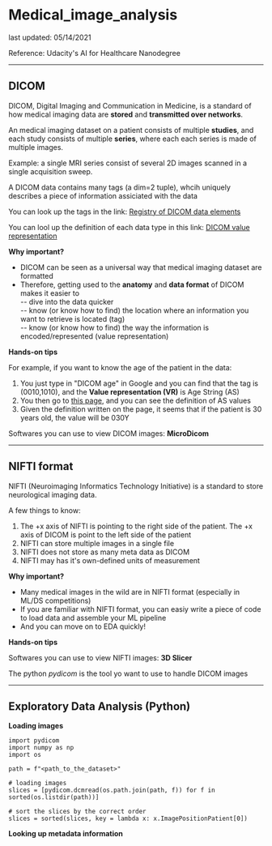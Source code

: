 # Medical_image_analysis

last updated: 05/14/2021

Reference: Udacity's AI for Healthcare Nanodegree

---

## DICOM

DICOM, Digital Imaging and Communication in Medicine, is a standard of how medical imaging data are **stored** and **transmitted over networks**.

An medical imaging dataset on a patient consists of multiple **studies**, and each study consists of multiple **series**, where each each series is made of multiple images.

Example: a single MRI series consist of several 2D images scanned in a single acquisition sweep.

A DICOM data contains many tags (a dim=2 tuple), whcih uniquely describes a piece of information assiciated with the data

You can look up the tags in the link: [Registry of DICOM data elements](http://dicom.nema.org/medical/dicom/2020a/output/chtml/part06/chapter_6.html)

You can lool up the definition of each data type in this link: [DICOM value representation](http://dicom.nema.org/medical/dicom/2020a/output/chtml/part05/sect_6.2.html)
 
**Why important?**
  
- DICOM can be seen as a universal way that medical imaging dataset are formatted
- Therefore, getting used to the **anatomy** and **data format** of DICOM makes it easier to\
  -- dive into the data quicker\
  -- know (or know how to find) the location where an information you want to retrieve is located (tag)\
  -- know (or know how to find) the way the information is encoded/represented (value representation)

**Hands-on tips**

For example, if you want to know the age of the patient in the data:

1. You just type in "DICOM age" in Google and you can find that the tag is (0010,1010), and the **Value representation (VR)** is Age String (AS)
2. You then go to [this page](http://dicom.nema.org/dicom/2013/output/chtml/part05/sect_6.2.html), and you can see the definition of AS values
3. Given the definition written on the page, it seems that if the patient is 30 years old, the value will be 030Y

Softwares you can use to view DICOM images: **MicroDicom**



---
## NIFTI format

NIFTI (Neuroimaging Informatics Technology Initiative) is a standard to store neurological imaging data.

A few things to know:

1. The +x axis of NIFTI is pointing to the right side of the patient. The +x axis of DICOM is point to the left side of the patient
2. NIFTI can store multiple images in a single file
3. NIFTI does not store as many meta data as DICOM
4. NIFTI may has it's own-defined units of measurement

**Why important?**

- Many medical images in the wild are in NIFTI format (especially in ML/DS competitions)
- If you are familiar with NIFTI format, you can easiy write a piece of code to load data and assemble your ML pipeline
- And you can move on to EDA quickly!


**Hands-on tips**

Softwares you can use to view NIFTI images: **3D Slicer**

The python *pydicom* is the tool yo want to use to handle DICOM images



---
## Exploratory Data Analysis (Python)

**Loading images**

```python3
import pydicom
import numpy as np
import os

path = f"<path_to_the_dataset>"

# loading images
slices = [pydicom.dcmread(os.path.join(path, f)) for f in sorted(os.listdir(path))]

# sort the slices by the correct order
slices = sorted(slices, key = lambda x: x.ImagePositionPatient[0])
```

**Looking up metadata information**

```python3

```
